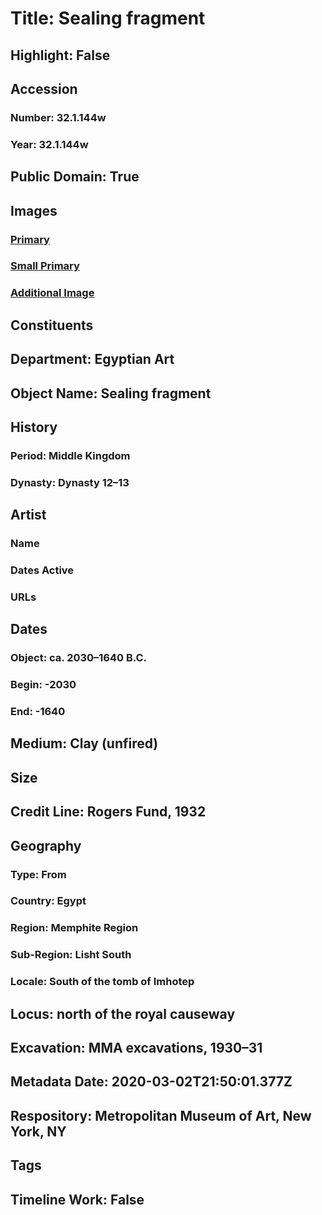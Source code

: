 # Title: Sealing fragment
## Highlight: False
## Accession
### Number: 32.1.144w
### Year: 32.1.144w
## Public Domain: True
## Images
### [Primary](https://images.metmuseum.org/CRDImages/eg/original/32.1.144W.bat1.jpg)
### [Small Primary](https://images.metmuseum.org/CRDImages/eg/web-large/32.1.144W.bat1.jpg)
### [Additional Image](https://images.metmuseum.org/CRDImages/eg/original/32.1.144W.bat.jpg)
## Constituents
## Department: Egyptian Art
## Object Name: Sealing fragment
## History
### Period: Middle Kingdom
### Dynasty: Dynasty 12–13
## Artist
### Name
### Dates Active
### URLs
## Dates
### Object: ca. 2030–1640 B.C.
### Begin: -2030
### End: -1640
## Medium: Clay (unfired)
## Size
## Credit Line: Rogers Fund, 1932
## Geography
### Type: From
### Country: Egypt
### Region: Memphite Region
### Sub-Region: Lisht South
### Locale: South of the tomb of Imhotep
## Locus: north of the royal causeway
## Excavation: MMA excavations, 1930–31
## Metadata Date: 2020-03-02T21:50:01.377Z
## Respository: Metropolitan Museum of Art, New York, NY
## Tags
## Timeline Work: False